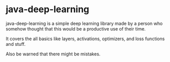 # java-deep-learning
java-deep-learning is a simple deep learning library made by a person who somehow thought that this would be a productive use of their time.

It covers the all basics like layers, activations, optimizers, and loss functions and stuff.

Also be warned that there might be mistakes.

